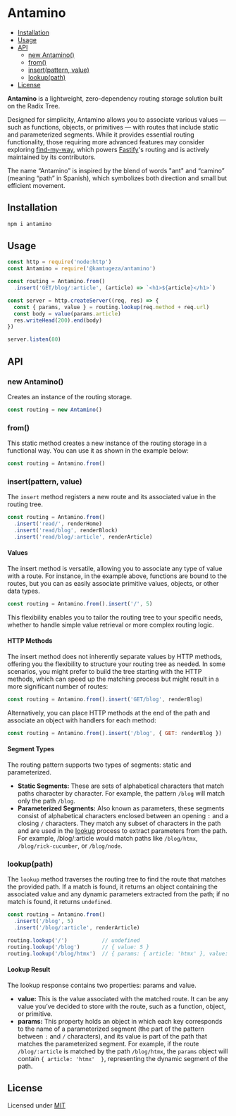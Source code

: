 # Antamino

- [Installation](#installation)
- [Usage](#usage)
- [API](#api)
  - [new Antamino()](#new-antamino)
  - [from()](#from)
  - [insert(pattern, value)](#insertpattern-value)
  - [lookup(path)](#lookuppath)
- [License](#license)

**Antamino** is a lightweight, zero-dependency routing storage solution built on the Radix Tree.

Designed for simplicity, Antamino allows you to associate various values — such as functions, objects, or primitives — with routes that include static and parameterized segments. While it provides essential routing functionality, those requiring more advanced features may consider exploring [find-my-way](https://github.com/delvedor/find-my-way/tree/main), which powers [Fastify](https://github.com/fastify/fastify)'s routing and is actively maintained by its contributors.

The name “Antamino” is inspired by the blend of words "ant" and “camino” (meaning “path” in Spanish), which symbolizes both direction and small but efficient movement.


## Installation

```bash
npm i antamino
```

## Usage

```js
const http = require('node:http')
const Antamino = require('@kamtugeza/antamino')

const routing = Antamino.from()
  .insert('GET/blog/:article', (article) => `<h1>${article}</h1>`)

const server = http.createServer((req, res) => {
  const { params, value } = routing.lookup(req.method + req.url)
  const body = value(params.article)
  res.writeHead(200).end(body)
})

server.listen(80)
```

## API

### new Antamino()

Creates an instance of the routing storage.

```js
const routing = new Antamino()
```

### from()

This static method creates a new instance of the routing storage in a functional way. You can use it as shown in the example below:

```js
const routing = Antamino.from()
```

### insert(pattern, value)

The `insert` method registers a new route and its associated value in the routing tree.

```js
const routing = Antamino.from()
  .insert('read/', renderHome)
  .insert('read/blog', renderBlock)
  .insert('read/blog/:article', renderArticle)
```

#### Values

The insert method is versatile, allowing you to associate any type of value with a route. For instance, in the example above, functions are bound to the routes, but you can as easily associate primitive values, objects, or other data types.

```js
const routing = Antamino.from().insert('/', 5)
```

This flexibility enables you to tailor the routing tree to your specific needs, whether to handle simple value retrieval or more complex routing logic.

#### HTTP Methods

The insert method does not inherently separate values by HTTP methods, offering you the flexibility to structure your routing tree as needed. In some scenarios, you might prefer to build the tree starting with the HTTP methods, which can speed up the matching process but might result in a more significant number of routes:

```js
const routing = Antamino.from().insert('GET/blog', renderBlog)
```

Alternatively, you can place HTTP methods at the end of the path and associate an object with handlers for each method:

```js
const routing = Antamino.from().insert('/blog', { GET: renderBlog })
```

#### Segment Types

The routing pattern supports two types of segments: static and parameterized.

- **Static Segments:** These are sets of alphabetical characters that match paths character by character. For example, the pattern `/blog` will match only the path `/blog`.
- **Parameterized Segments:** Also known as parameters, these segments consist of alphabetical characters enclosed between an opening `:` and a closing `/` characters. They match any subset of characters in the path and are used in the [lookup](#lookuppath) process to extract parameters from the path. For example, /blog/:article would match paths like `/blog/htmx`, `/blog/rick-cucumber`, or `/blog/node`.

### lookup(path)

The `lookup` method traverses the routing tree to find the route that matches the provided path. If a match is found, it returns an object containing the associated value and any dynamic parameters extracted from the path; if no match is found, it returns `undefined`.

```js
const routing = Antamino.from()
  .insert('/blog', 5)
  .insert('/blog/:article', renderArticle)

routing.lookup('/')           // undefined
routing.lookup('/blog')       // { value: 5 }
routing.lookup('/blog/htmx')  // { params: { article: 'htmx' }, value: renderArticle }
```

#### Lookup Result

The lookup response contains two properties: params and value.

- **value:** This is the value associated with the matched route. It can be any value you’ve decided to store with the route, such as a function, object, or primitive.
- **params:** This property holds an object in which each key corresponds to the name of a parameterized segment (the part of the pattern between `:` and `/` characters), and its value is part of the path that matches the parameterized segment. For example, if the route `/blog/:article` is matched by the path `/blog/htmx`, the `params` object will contain `{ article: 'htmx'  }`, representing the dynamic segment of the path.

## License

Licensed under [MIT](./LICENSE.md)
